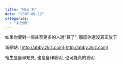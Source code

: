 ```yaml
---
title: "Msn 名"
date: "2007-09-12"
categories: 
  - "未分類"
---
```


如果你要對一個甚至更多的人說"算了", 那麼你還沒真正放下

新網站: [http://abby.zkiz.com](http://abby.zkiz.com)

輕生是自尋短見, 也是自作聰明, 也可能真的聰明.
